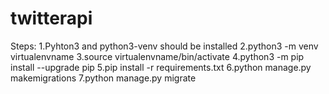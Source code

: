 # twitterapi

Steps:
1.Pyhton3 and python3-venv should be installed
2.python3 -m venv virtualenvname
3.source virtualenvname/bin/activate
4.python3 -m pip install --upgrade pip
5.pip install -r requirements.txt
6.python manage.py makemigrations
7.python manage.py migrate
